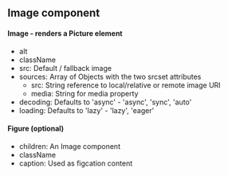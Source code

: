 ## Image component

#### Image - renders a Picture element
- alt
- className
- src: Default / fallback image
- sources: Array of Objects with the two srcset attributes
	- src: String reference to local/relative or remote image URI
	- media: String for media property
- decoding: Defaults to 'async' - 'async', 'sync', 'auto'
- loading: Defaults to 'lazy' - 'lazy', 'eager'

#### Figure (optional)
- children: An Image component
- className
- caption: Used as figcation content